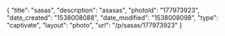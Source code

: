 {
    "title": "sasas",
    "description": "asasas",
    "photoId": "177973923",
    "date_created": "1538008088",
    "date_modified": "1538008098",
    "type": "captivate",
    "layout": "photo",
    "url": "\/p\/sasas\/177973923"
}